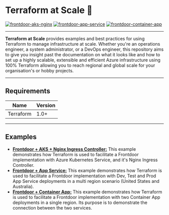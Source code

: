 # Terraform at Scale 🚀

[![frontdoor-aks-nginx](https://github.com/kashw2/Terraform-at-Scale/actions/workflows/frontdoor-aks-nginx.yml/badge.svg)](https://github.com/kashw2/Terraform-at-Scale/actions/workflows/frontdoor-aks-nginx.yml)
[![frontdoor-app-service](https://github.com/kashw2/Terraform-at-Scale/actions/workflows/frontdoor-app-service.yml/badge.svg)](https://github.com/kashw2/Terraform-at-Scale/actions/workflows/frontdoor-app-service.yml)
[![frontdoor-container-app](https://github.com/kashw2/Terraform-at-Scale/actions/workflows/frontdoor-container-app.yml/badge.svg)](https://github.com/kashw2/Terraform-at-Scale/actions/workflows/frontdoor-container-app.yml)

---

**Terraform at Scale** provides examples and best practices for using Terraform to manage infrastructure at scale.
Whether you're an operations engineer, a system administrator, or a DevOps engineer, this repository aims to give you
insight past the documentation on what it looks like and how to set up a highly scalable, extensible and efficient Azure
infrastructure using 100% Terraform allowing you to reach regional and global scale for your organisation's or hobby
projects.

---

## Requirements

| Name      | Version |
|-----------|---------|
| Terraform | 1.0+    |

---

## Examples

- [**Frontdoor + AKS + Nginx Ingress Controller:**](./frontdoor-aks-nginx) This example demonstrates how Terraform is
  used to facilitate a Frontdoor implementation with Azure Kubernetes Service, and it's Nginx Ingress Controller.
- [**Frontdoor + App Service:**](./frontdoor-app-service) This example demonstrates how Terraform is used to facilitate
  a Frontdoor implementation with Dev, Test and Prod App Service deployments in a multi region scenario (United States
  and Australia).
- [**Frontdoor + Container App:**](./frontdoor-container-app) This example demonstrates how Terraform is used to
  facilitate a Frontdoor implementation with two Container App deployments in a single region. Its purpose is to
  demonstrate the connection between the two services.